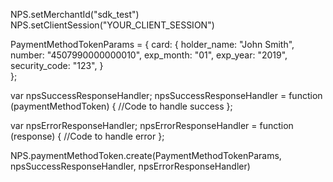 NPS.setMerchantId("sdk_test")
NPS.setClientSession("YOUR_CLIENT_SESSION")

PaymentMethodTokenParams = {
    card: {
        holder_name: "John Smith",
        number: "4507990000000010",
        exp_month: "01",
        exp_year: "2019",
        security_code: "123",
    }    
};

var npsSuccessResponseHandler;
npsSuccessResponseHandler = function (paymentMethodToken) {
    //Code to handle success
};

var npsErrorResponseHandler;
npsErrorResponseHandler = function (response) {
    //Code to handle error
};


NPS.paymentMethodToken.create(PaymentMethodTokenParams, npsSuccessResponseHandler, npsErrorResponseHandler)